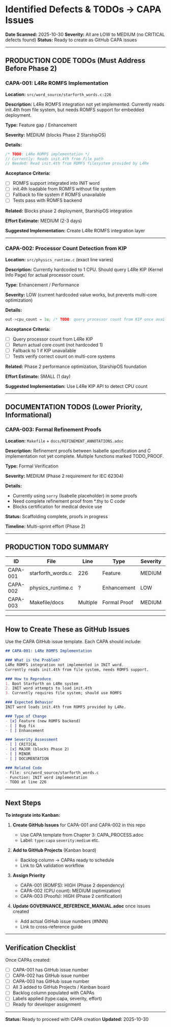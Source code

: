 # Identified Defects & TODOs → CAPA Issues

**Date Scanned:** 2025-10-30
**Severity:** All are LOW to MEDIUM (no CRITICAL defects found)
**Status:** Ready to create as GitHub CAPA issues

---

## PRODUCTION CODE TODOs (Must Address Before Phase 2)

### CAPA-001: L4Re ROMFS Implementation

**Location:** `src/word_source/starforth_words.c:226`

**Description:** L4Re ROMFS integration not yet implemented. Currently reads init.4th from file system, but needs ROMFS support for embedded deployment.

**Type:** Feature gap / Enhancement

**Severity:** MEDIUM (blocks Phase 2 StarshipOS)

**Details:**
```c
/* TODO: L4Re ROMFS implementation */
// Currently: Reads init.4th from file path
// Needed: Read init.4th from ROMFS filesystem provided by L4Re
```

**Acceptance Criteria:**
- [ ] ROMFS support integrated into INIT word
- [ ] init.4th loadable from ROMFS without file system
- [ ] Fallback to file system if ROMFS unavailable
- [ ] Tests pass with ROMFS backend

**Related:** Blocks phase 2 deployment, StarshipOS integration

**Effort Estimate:** MEDIUM (2-3 days)

**Suggested Implementation:** Create L4Re ROMFS integration layer

---

### CAPA-002: Processor Count Detection from KIP

**Location:** `src/physics_runtime.c` (exact line varies)

**Description:** Currently hardcoded to 1 CPU. Should query L4Re KIP (Kernel Info Page) for actual processor count.

**Type:** Enhancement / Performance

**Severity:** LOW (current hardcoded value works, but prevents multi-core optimization)

**Details:**
```c
out->cpu_count = 1u; /* TODO: query processor count from KIP once available */
```

**Acceptance Criteria:**
- [ ] Query processor count from L4Re KIP
- [ ] Return actual core count (not hardcoded 1)
- [ ] Fallback to 1 if KIP unavailable
- [ ] Tests verify correct count on multi-core systems

**Related:** Phase 2 performance optimization, StarshipOS foundation

**Effort Estimate:** SMALL (1 day)

**Suggested Implementation:** Use L4Re KIP API to detect CPU count

---

## DOCUMENTATION TODOS (Lower Priority, Informational)

### CAPA-003: Formal Refinement Proofs

**Location:** `Makefile` + `docs/REFINEMENT_ANNOTATIONS.adoc`

**Description:** Refinement proofs between Isabelle specification and C implementation not yet complete. Multiple functions marked TODO_PROOF.

**Type:** Formal Verification

**Severity:** MEDIUM (Phase 2 requirement for IEC 62304)

**Details:**
- Currently using `sorry` (Isabelle placeholder) in some proofs
- Need complete refinement proof from *.thy to C code
- Blocks certification for medical device use

**Status:** Scaffolding complete, proofs in progress

**Timeline:** Multi-sprint effort (Phase 2)

---

## PRODUCTION TODO SUMMARY

| ID | File | Line | Type | Severity | Effort | Blocker |
|----|------|------|------|----------|--------|---------|
| CAPA-001 | starforth_words.c | 226 | Feature | MEDIUM | 2-3 days | Phase 2 |
| CAPA-002 | physics_runtime.c | ? | Enhancement | LOW | 1 day | No |
| CAPA-003 | Makefile/docs | Multiple | Formal Proof | MEDIUM | Sprint(s) | Phase 2 |

---

## How to Create These as GitHub Issues

Use the CAPA GitHub issue template. Each CAPA should include:

```markdown
## CAPA-001: L4Re ROMFS Implementation

### What is the Problem?
L4Re ROMFS integration not implemented in INIT word.
Currently reads init.4th from file system, needs ROMFS support.

### How to Reproduce
1. Boot StarForth on L4Re system
2. INIT word attempts to load init.4th
3. Currently requires file system; should use ROMFS

### Expected Behavior
INIT word loads init.4th from ROMFS provided by L4Re.

### Type of Change
- [x] Feature (new ROMFS backend)
- [ ] Bug fix
- [ ] Enhancement

### Severity Assessment
- [ ] CRITICAL
- [x] MAJOR (blocks Phase 2)
- [ ] MINOR
- [ ] DOCUMENTATION

### Related Code
- File: src/word_source/starforth_words.c
- Function: INIT word implementation
- TODO at line 226
```

---

## Next Steps

**To integrate into Kanban:**

1. **Create GitHub Issues** for CAPA-001 and CAPA-002 in this repo
   - Use CAPA template from Chapter 3: CAPA_PROCESS.adoc
   - Label: `type:capa` `severity:medium` etc.

2. **Add to GitHub Projects** (Kanban board)
   - Backlog column → CAPAs ready to schedule
   - Link to QA validation workflow

3. **Assign Priority**
   - CAPA-001 (ROMFS): HIGH (Phase 2 dependency)
   - CAPA-002 (CPU count): MEDIUM (optimization)
   - CAPA-003 (Proofs): HIGH (Phase 2 certification)

4. **Update GOVERNANCE_REFERENCE_MANUAL.adoc** once issues created
   - Add actual GitHub issue numbers (#NNN)
   - Link to cross-reference guide

---

## Verification Checklist

Once CAPAs created:

- [ ] CAPA-001 has GitHub issue number
- [ ] CAPA-002 has GitHub issue number
- [ ] CAPA-003 has GitHub issue number
- [ ] All 3 added to GitHub Projects / Kanban board
- [ ] Backlog column populated with CAPAs
- [ ] Labels applied (type:capa, severity, effort)
- [ ] Ready for developer assignment

---

**Status:** Ready to proceed with CAPA creation
**Updated:** 2025-10-30